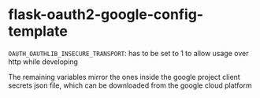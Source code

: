 # flask-oauth2-google-config-template

`OAUTH_OAUTHLIB_INSECURE_TRANSPORT`: has to be set to 1 to allow usage over http while developing

The remaining variables mirror the ones inside the google project client secrets json file, which can be downloaded from the google cloud platform
